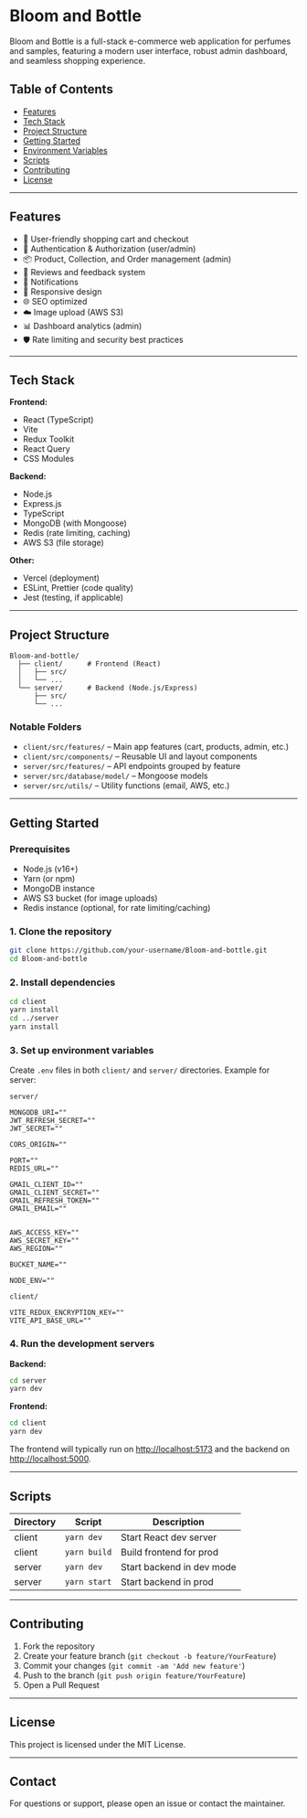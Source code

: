 # Bloom and Bottle

Bloom and Bottle is a full-stack e-commerce web application for perfumes and samples, featuring a modern user interface, robust admin dashboard, and seamless shopping experience.

## Table of Contents

- [Features](#features)
- [Tech Stack](#tech-stack)
- [Project Structure](#project-structure)
- [Getting Started](#getting-started)
- [Environment Variables](#environment-variables)
- [Scripts](#scripts)
- [Contributing](#contributing)
- [License](#license)

---

## Features

- 🛒 User-friendly shopping cart and checkout
- 🔐 Authentication & Authorization (user/admin)
- 📦 Product, Collection, and Order management (admin)
- 📝 Reviews and feedback system
- 🔔 Notifications
- 📱 Responsive design
- 🌐 SEO optimized
- ☁️ Image upload (AWS S3)
- 📊 Dashboard analytics (admin)
- 🛡️ Rate limiting and security best practices

---

## Tech Stack

**Frontend:**
- React (TypeScript)
- Vite
- Redux Toolkit
- React Query
- CSS Modules

**Backend:**
- Node.js
- Express.js
- TypeScript
- MongoDB (with Mongoose)
- Redis (rate limiting, caching)
- AWS S3 (file storage)

**Other:**
- Vercel (deployment)
- ESLint, Prettier (code quality)
- Jest (testing, if applicable)

---

## Project Structure

```plaintext
Bloom-and-bottle/
  ├── client/      # Frontend (React)
  │   ├── src/
  │   └── ...
  └── server/      # Backend (Node.js/Express)
      ├── src/
      └── ...
```

### Notable Folders

- `client/src/features/` – Main app features (cart, products, admin, etc.)
- `client/src/components/` – Reusable UI and layout components
- `server/src/features/` – API endpoints grouped by feature
- `server/src/database/model/` – Mongoose models
- `server/src/utils/` – Utility functions (email, AWS, etc.)

---

## Getting Started

### Prerequisites

- Node.js (v16+)
- Yarn (or npm)
- MongoDB instance
- AWS S3 bucket (for image uploads)
- Redis instance (optional, for rate limiting/caching)

### 1. Clone the repository

```bash
git clone https://github.com/your-username/Bloom-and-bottle.git
cd Bloom-and-bottle
```

### 2. Install dependencies

```bash
cd client
yarn install
cd ../server
yarn install
```

### 3. Set up environment variables

Create `.env` files in both `client/` and `server/` directories. Example for server:

```env
server/ 

MONGODB_URI=""
JWT_REFRESH_SECRET=""
JWT_SECRET=""

CORS_ORIGIN=""

PORT=""
REDIS_URL=""

GMAIL_CLIENT_ID=""
GMAIL_CLIENT_SECRET=""
GMAIL_REFRESH_TOKEN=""
GMAIL_EMAIL=""


AWS_ACCESS_KEY=""
AWS_SECRET_KEY=""
AWS_REGION=""

BUCKET_NAME="" 

NODE_ENV=""

client/

VITE_REDUX_ENCRYPTION_KEY=""
VITE_API_BASE_URL=""
```

### 4. Run the development servers

**Backend:**

```bash
cd server
yarn dev
```

**Frontend:**

```bash
cd client
yarn dev
```

The frontend will typically run on [http://localhost:5173](http://localhost:5173) and the backend on [http://localhost:5000](http://localhost:5000).

---

## Scripts

| Directory | Script         | Description                |
|-----------|---------------|----------------------------|
| client    | `yarn dev`    | Start React dev server     |
| client    | `yarn build`  | Build frontend for prod    |
| server    | `yarn dev`    | Start backend in dev mode  |
| server    | `yarn start`  | Start backend in prod      |

---

## Contributing

1. Fork the repository
2. Create your feature branch (`git checkout -b feature/YourFeature`)
3. Commit your changes (`git commit -am 'Add new feature'`)
4. Push to the branch (`git push origin feature/YourFeature`)
5. Open a Pull Request

---

## License

This project is licensed under the MIT License.

---

## Contact

For questions or support, please open an issue or contact the maintainer.
